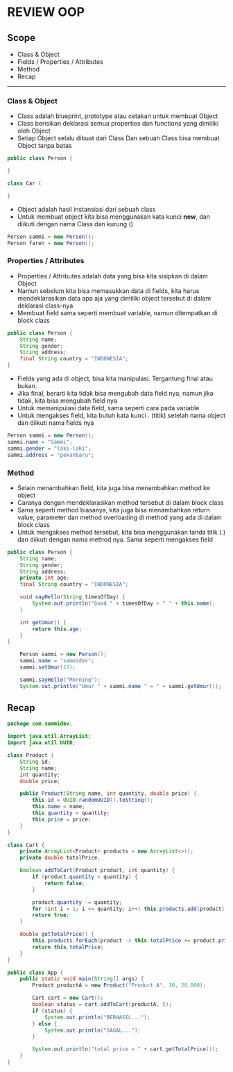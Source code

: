 # REVIEW OOP

## Scope

- Class & Object
- Fields / Properties / Attributes
- Method
- Recap

---

### Class & Object

- Class adalah blueprint, prototype atau cetakan untuk membuat Object
- Class berisikan deklarasi semua properties dan functions yang dimiliki oleh Object
- Setiap Object selalu dibuat dari Class Dan sebuah Class bisa membuat Object tanpa batas

```java
public class Person {

}

class Car {

}
```

- Object adalah hasil instansiasi dari sebuah class
- Untuk membuat object kita bisa menggunakan kata kunci **new**, dan diikuti dengan nama Class dan kurung ()

```java
Person sammi = new Person();
Person faren = new Person();
```

### Properties / Attributes

- Properties / Attributes adalah data yang bisa kita sisipkan di dalam Object
- Namun sebelum kita bisa memasukkan data di fields, kita harus mendeklarasikan data apa aja yang dimiliki object tersebut di dalam deklarasi class-nya
- Membuat field sama seperti membuat variable, namun ditempatkan di block class

```java
public class Person {
    String name;
    String gender;
    String address;
    final String country = "INDONESIA";
}
```

- Fields yang ada di object, bisa kita manipulasi. Tergantung final atau bukan.
- Jika final, berarti kita tidak bisa mengubah data field nya, namun jika tidak, kita bisa mengubah field nya
- Untuk memanipulasi data field, sama seperti cara pada variable
- Untuk mengakses field, kita butuh kata kunci . (titik) setelah nama object dan diikuti nama fields nya

```java
Person sammi = new Person();
sammi.name = "Sammi";
sammi.gender = "laki-laki";
sammi.address = "pekanbaru";
```

### Method

- Selain menambahkan field, kita juga bisa menambahkan method ke object
- Caranya dengan mendeklarasikan method tersebut di dalam block class
- Sama seperti method biasanya, kita juga bisa menambahkan return value, parameter dan method overloading di method yang ada di dalam block class
- Untuk mengakses method tersebut, kita bisa menggunakan tanda titik (.) dan diikuti dengan nama method nya. Sama seperti mengakses field

```java
public class Person {
    String name;
    String gender;
    String address;
    private int age;
    final String country = "INDONESIA";

    void sayHello(String timesOfDay) {
    	System.out.println("Good " + timesOfDay + " " + this.name);
    }

    int getUmur() {
    	return this.age;
    }
}
```

```java
    Person sammi = new Person();
    sammi.name = "sammidev";
    sammi.setUmur(17);

    sammi.sayHello("Morning");
    System.out.println("Umur " + sammi.name " = " + sammi.getUmur());
```

## Recap

```java
package com.sammidev;

import java.util.ArrayList;
import java.util.UUID;

class Product {
    String id;
    String name;
    int quantity;
    double price;

    public Product(String name, int quantity, double price) {
        this.id = UUID.randomUUID().toString();
        this.name = name;
        this.quantity = quantity;
        this.price = price;
    }
}

class Cart {
    private ArrayList<Product> products = new ArrayList<>();
    private double totalPrice;

    Boolean addToCart(Product product, int quantity) {
        if (product.quantity < quantity) {
            return false;
        }

        product.quantity -= quantity;
        for (int i = 1; i <= quantity; i++) this.products.add(product);
        return true;
    }

    double getTotalPrice() {
        this.products.forEach(product -> this.totalPrice += product.price);
        return this.totalPrice;
    }
}

public class App {
    public static void main(String[] args) {
        Product productA = new Product("Product A", 10, 20.000);

        Cart cart = new Cart();
        boolean status = cart.addToCart(productA, 5);
        if (status) {
            System.out.println("BERHASIL...");
        } else {
            System.out.println("GAGAL...");
        }

        System.out.println("total price = " + cart.getTotalPrice());
    }
}

```
